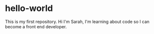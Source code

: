 # hello-world
This is my first repository.
Hi I'm Sarah, I'm learning about code so I can become a front end developer.
